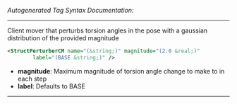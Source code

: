 _Autogenerated Tag Syntax Documentation:_

---
Client mover that perturbs torsion angles in the pose with a gaussian distribution of the provided magnitude

```xml
<StructPerturberCM name="(&string;)" magnitude="(2.0 &real;)"
        label="(BASE &string;)" />
```

-   **magnitude**: Maximum magnitude of torsion angle change to make to in each step
-   **label**: Defaults to BASE

---
